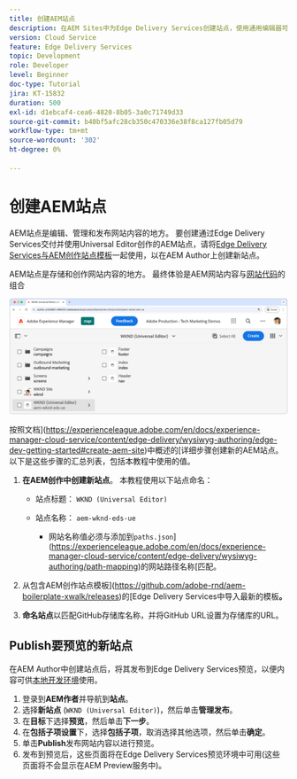 ```yaml
---
title: 创建AEM站点
description: 在AEM Sites中为Edge Delivery Services创建站点，使用通用编辑器可编辑。
version: Cloud Service
feature: Edge Delivery Services
topic: Development
role: Developer
level: Beginner
doc-type: Tutorial
jira: KT-15832
duration: 500
exl-id: d1ebcaf4-cea6-4820-8b05-3a0c71749d33
source-git-commit: b40bf5afc28cb350c470336e38f8ca127fb05d79
workflow-type: tm+mt
source-wordcount: '302'
ht-degree: 0%

---
```


# 创建AEM站点

AEM站点是编辑、管理和发布网站内容的地方。 要创建通过Edge Delivery Services交付并使用Universal Editor创作的AEM站点，请将[Edge Delivery Services与AEM创作站点模板](https://github.com/adobe-rnd/aem-boilerplate-xwalk/releases)一起使用，以在AEM Author上创建新站点。

AEM站点是存储和创作网站内容的地方。 最终体验是AEM网站内容与[网站代码](./1-new-code-project.md)的组合

![Edge Delivery Services和通用编辑器的新AEM站点](./assets/2-new-aem-site/new-site.png)

按照文档](https://experienceleague.adobe.com/en/docs/experience-manager-cloud-service/content/edge-delivery/wysiwyg-authoring/edge-dev-getting-started#create-aem-site)中概述的[详细步骤创建新的AEM站点。  以下是这些步骤的汇总列表，包括本教程中使用的值。
1. **在AEM创作中创建新站点**。 本教程使用以下站点命名：
   * 站点标题： `WKND (Universal Editor)`
   * 站点名称： `aem-wknd-eds-ue`

      * 网站名称值必须与添加到`paths.json`](https://experienceleague.adobe.com/en/docs/experience-manager-cloud-service/content/edge-delivery/wysiwyg-authoring/path-mapping)的网站路径名称[匹配。

2. 从包含AEM创作站点模板](https://github.com/adobe-rnd/aem-boilerplate-xwalk/releases)的[Edge Delivery Services中导入最新的模板&#x200B;**。**
3. **命名站点**&#x200B;以匹配GitHub存储库名称，并将GitHub URL设置为存储库的URL。

## Publish要预览的新站点

在AEM Author中创建站点后，将其发布到Edge Delivery Services预览，以便内容可供[本地开发环境](./3-local-development-environment.md)使用。

1. 登录到&#x200B;**AEM作者**&#x200B;并导航到&#x200B;**站点**。
2. 选择&#x200B;**新站点** (`WKND (Universal Editor)`)，然后单击&#x200B;**管理发布**。
3. 在&#x200B;**目标**&#x200B;下选择&#x200B;**预览**，然后单击&#x200B;**下一步**。
4. 在&#x200B;**包括子项设置**&#x200B;下，选择&#x200B;**包括子项**，取消选择其他选项，然后单击&#x200B;**确定**。
5. 单击&#x200B;**Publish**&#x200B;发布网站内容以进行预览。
6. 发布到预览后，这些页面将在Edge Delivery Services预览环境中可用(这些页面将不会显示在AEM Preview服务中)。
